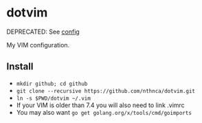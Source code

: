 # dotvim

DEPRECATED: See [config](https://github.com/nthnca/config)

My VIM configuration. 

## Install

- `mkdir github; cd github`
- `git clone --recursive https://github.com/nthnca/dotvim.git`
- `ln -s $PWD/dotvim ~/.vim`
- If your VIM is older than 7.4 you will also need to link .vimrc
- You may also want `go get golang.org/x/tools/cmd/goimports`
